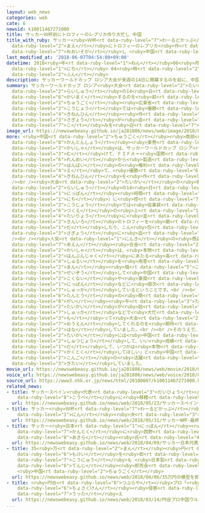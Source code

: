```yaml
---
layout: web_news
categories: web
cate: 6
newsid: k10011467271000
title: サッカーＷ杯前にトロフィーのレプリカ作り大忙し 中国
title_with_ruby: サッカー<ruby>Ｗ杯<rt data-ruby-level="7">わーるどかっぷ</rt></ruby><ruby>前<rt
  data-ruby-level="2">まえ</rt></ruby>にトロフィーのレプリカ<ruby>作<rt data-ruby-level="2">づく</rt></ruby>り<ruby>大忙<rt
  data-ruby-level="7">おおいそが</rt></ruby>し <ruby>中国<rt data-ruby-level="2">ちゅうごく</rt></ruby>
last_modified_at: '2018-06-07T04:54:00+09:00'
datetime: 2018<ruby>年<rt data-ruby-level="1">ねん</rt></ruby>06<ruby>月<rt data-ruby-level="1">がつ</rt></ruby>07<ruby>日<rt
  data-ruby-level="1">にち</rt></ruby> 04<ruby>時<rt data-ruby-level="2">じ</rt></ruby>54<ruby>分<rt
  data-ruby-level="2">ふん</rt></ruby>
description: サッカーワールドカップ ロシア大会が来週の14日に開幕するのを前に、中国広東省の工場では優勝トロフィーのレプリカの記念品作りの作業が追い込みを迎えています。
summary: サッカーワールドカップ ロシア<ruby>大会<rt data-ruby-level="2">たいかい</rt></ruby>が<ruby>来週<rt
  data-ruby-level="2">らいしゅう</rt></ruby>の14<ruby>日<rt data-ruby-level="1">にち</rt></ruby>に<ruby>開幕<rt
  data-ruby-level="6">かいまく</rt></ruby>するのを<ruby>前<rt data-ruby-level="2">まえ</rt></ruby>に、<ruby>中国<rt
  data-ruby-level="2">ちゅうごく</rt></ruby><ruby>広東省<rt data-ruby-level="8">かんとんしょう</rt></ruby>の<ruby>工場<rt
  data-ruby-level="2">こうじょう</rt></ruby>では<ruby>優勝<rt data-ruby-level="6">ゆうしょう</rt></ruby>トロフィーのレプリカの<ruby>記念品<rt
  data-ruby-level="4">きねんひん</rt></ruby><ruby>作<rt data-ruby-level="2">づく</rt></ruby>りの<ruby>作業<rt
  data-ruby-level="3">さぎょう</rt></ruby>が<ruby>追<rt data-ruby-level="7">お</rt></ruby>い<ruby>込<rt
  data-ruby-level="7">こ</rt></ruby>みを<ruby>迎<rt data-ruby-level="7">むか</rt></ruby>えています。
image_url: https://newswebeasy.github.io/ja201806/news/web/image/2018/06/07/K10011467271_1806070449_1806070454_01_03.jpg
more: <ruby>中国<rt data-ruby-level="2">ちゅうごく</rt></ruby><ruby>南部<rt data-ruby-level="3">なんぶ</rt></ruby>の<ruby>広東省<rt
  data-ruby-level="8">かんとんしょう</rt></ruby><ruby>東莞<rt data-ruby-level="8">とうかん</rt></ruby>にある<ruby>会社<rt
  data-ruby-level="2">かいしゃ</rt></ruby>は、サッカーワールドカップ ロシア<ruby>大会<rt data-ruby-level="2">たいかい</rt></ruby>に<ruby>向<rt
  data-ruby-level="3">む</rt></ruby>けて、ＦＩＦＡ＝<ruby>国際<rt data-ruby-level="5">こくさい</rt></ruby>サッカー<ruby>連盟<rt
  data-ruby-level="6">れんめい</rt></ruby>から<ruby>製造<rt data-ruby-level="5">せいぞう</rt></ruby>・<ruby>販売<rt
  data-ruby-level="7">はんばい</rt></ruby>の<ruby>権利<rt data-ruby-level="6">けんり</rt></ruby>を<ruby>得<rt
  data-ruby-level="4">え</rt></ruby>て、<ruby>優勝<rt data-ruby-level="6">ゆうしょう</rt></ruby>トロフィーのレプリカやキーホルダー、バッジなどの<ruby>記念品<rt
  data-ruby-level="4">きねんひん</rt></ruby>を<ruby>作<rt data-ruby-level="2">つく</rt></ruby>っています。<br
  /><br /><ruby>大会<rt data-ruby-level="2">たいかい</rt></ruby>の<ruby>開幕<rt data-ruby-level="6">かいまく</rt></ruby>を<ruby>来週<rt
  data-ruby-level="2">らいしゅう</rt></ruby>の14<ruby>日<rt data-ruby-level="1">にち</rt></ruby>（<ruby>日本<rt
  data-ruby-level="1">にっぽん</rt></ruby><ruby>時間<rt data-ruby-level="2">じかん</rt></ruby>15<ruby>日<rt
  data-ruby-level="1">にち</rt></ruby>）に<ruby>控<rt data-ruby-level="7">ひか</rt></ruby>え、<ruby>工場<rt
  data-ruby-level="2">こうじょう</rt></ruby>では<ruby>従業員<rt data-ruby-level="6">じゅうぎょういん</rt></ruby>が<ruby>机<rt
  data-ruby-level="6">つくえ</rt></ruby>の<ruby>上<rt data-ruby-level="1">うえ</rt></ruby>に<ruby>大量<rt
  data-ruby-level="4">たいりょう</rt></ruby>に<ruby>並<rt data-ruby-level="6">なら</rt></ruby>べられた<ruby>金色<rt
  data-ruby-level="2">きんいろ</rt></ruby>のトロフィーを<ruby>磨<rt data-ruby-level="8">と</rt></ruby>いてつやを<ruby>出<rt
  data-ruby-level="1">だ</rt></ruby>したり、こん<ruby>包<rt data-ruby-level="4">ぽう</rt></ruby>したりする<ruby>作業<rt
  data-ruby-level="3">さぎょう</rt></ruby>に<ruby>追<rt data-ruby-level="3">お</rt></ruby>われていました。<br
  /><br /><ruby>人気<rt data-ruby-level="1">にんき</rt></ruby>の<ruby>商品<rt data-ruby-level="3">しょうひん</rt></ruby>は<ruby>亜鉛<rt
  data-ruby-level="7">あえん</rt></ruby><ruby>合金<rt data-ruby-level="2">ごうきん</rt></ruby>でできたトロフィーです。この<ruby>会社<rt
  data-ruby-level="2">かいしゃ</rt></ruby>は、<ruby>本物<rt data-ruby-level="3">ほんもの</rt></ruby>の<ruby>半分弱<rt
  data-ruby-level="2">はんぶんじゃく</rt></ruby>にあたる<ruby>高<rt data-ruby-level="2">たか</rt></ruby>さ15センチから、2.5センチまで７<ruby>種類<rt
  data-ruby-level="4">しゅるい</rt></ruby>を<ruby>用意<rt data-ruby-level="3">ようい</rt></ruby>し、これまでにおよそ100<ruby>万<rt
  data-ruby-level="2">まん</rt></ruby><ruby>個<rt data-ruby-level="5">こ</rt></ruby>を<ruby>製造<rt
  data-ruby-level="5">せいぞう</rt></ruby>して<ruby>中国<rt data-ruby-level="2">ちゅうごく</rt></ruby><ruby>国内<rt
  data-ruby-level="2">こくない</rt></ruby>や<ruby>東南<rt data-ruby-level="2">とうなん</rt></ruby>アジア、<ruby>日本<rt
  data-ruby-level="1">にっぽん</rt></ruby>などに<ruby>順次<rt data-ruby-level="4">じゅんじ</rt></ruby>、<ruby>出荷<rt
  data-ruby-level="7">しゅっか</rt></ruby>しているということです。<br /><br /><ruby>営業<rt data-ruby-level="5">えいぎょう</rt></ruby><ruby>担当<rt
  data-ruby-level="6">たんとう</rt></ruby>の<ruby>簡<rt data-ruby-level="6">かん</rt></ruby><ruby>凱<rt
  data-ruby-level="8">がい</rt></ruby><ruby>平<rt data-ruby-level="3">たいら</rt></ruby>さんは「もうすぐ<ruby>大会<rt
  data-ruby-level="2">たいかい</rt></ruby>が<ruby>始<rt data-ruby-level="3">はじ</rt></ruby>まるので、<ruby>出荷<rt
  data-ruby-level="7">しゅっか</rt></ruby>などで<ruby>大忙<rt data-ruby-level="7">おおいそが</rt></ruby>しです。サッカーファンがこのトロフィーを<ruby>持<rt
  data-ruby-level="3">も</rt></ruby>って<ruby>大会<rt data-ruby-level="2">たいかい</rt></ruby>を<ruby>応援<rt
  data-ruby-level="7">おうえん</rt></ruby>してくれるのを<ruby>期待<rt data-ruby-level="3">きたい</rt></ruby>しています」と<ruby>話<rt
  data-ruby-level="2">はな</rt></ruby>していました。<br /><br />そのうえで、「<ruby>次<rt data-ruby-level="3">つぎ</rt></ruby>の<ruby>大会<rt
  data-ruby-level="2">たいかい</rt></ruby>には<ruby>中国<rt data-ruby-level="2">ちゅうごく</rt></ruby>のチームも<ruby>出場<rt
  data-ruby-level="2">しゅつじょう</rt></ruby>して、いい<ruby>成績<rt data-ruby-level="5">せいせき</rt></ruby>を<ruby>出<rt
  data-ruby-level="1">だ</rt></ruby>して、いつかは<ruby>本物<rt data-ruby-level="3">ほんもの</rt></ruby>のトロフィーを<ruby>獲得<rt
  data-ruby-level="7">かくとく</rt></ruby>してほしい」と<ruby>中国<rt data-ruby-level="2">ちゅうごく</rt></ruby>の<ruby>今後<rt
  data-ruby-level="2">こんご</rt></ruby>の<ruby>活躍<rt data-ruby-level="7">かつやく</rt></ruby>にも<ruby>期待<rt
  data-ruby-level="3">きたい</rt></ruby>していました。
movie_url: https://newswebeasy.github.io/ja201806/news/web/movie/2018/06/07/k10011467271_201806070449_201806070454.mp4
voice_url: https://newswebeasy.github.io/ja201806/news/web/voice/2018/06/07/k10011467271_201806070449_201806070454.mp3
source_url: https://www3.nhk.or.jp/news/html/20180607/k10011467271000.html
related_news:
- title: サッカースペイン<ruby>代表<rt data-ruby-level="3">だいひょう</rt></ruby> イニエスタ Ｊ１<ruby>神戸<rt
    data-ruby-level="8">こうべ</rt></ruby>に<ruby>移籍<rt data-ruby-level="7">いせき</rt></ruby>へ
  url: https://newswebeasy.github.io/news/web/2018/05/23/サッカースペイン代表-イニエスタ-J1神戸に移籍へ
- title: サッカー<ruby>Ｗ杯<rt data-ruby-level="7">わーるどかっぷ</rt></ruby> <ruby>最終<rt data-ruby-level="4">さいしゅう</rt></ruby>メンバー23<ruby>人<rt
    data-ruby-level="1">にん</rt></ruby><ruby>決<rt data-ruby-level="3">き</rt></ruby>まる
  url: https://newswebeasy.github.io/news/web/2018/05/31/サッカーW杯-最終メンバー23人決まる
- title: サッカー<ruby>日本<rt data-ruby-level="1">にっぽん</rt></ruby><ruby>代表<rt data-ruby-level="3">だいひょう</rt></ruby><ruby>監督<rt
    data-ruby-level="7">かんとく</rt></ruby>に<ruby>西野<rt data-ruby-level="2">にしの</rt></ruby><ruby>朗<rt
    data-ruby-level="8">あきら</rt></ruby><ruby>氏<rt data-ruby-level="4">し</rt></ruby>
  url: https://newswebeasy.github.io/news/web/2018/04/09/サッカー日本代表監督に西野朗氏
- title: 35<ruby>万<rt data-ruby-level="2">まん</rt></ruby><ruby>円<rt data-ruby-level="1">えん</rt></ruby>の<ruby>模型<rt
    data-ruby-level="6">もけい</rt></ruby>を<ruby>即<rt data-ruby-level="7">そく</rt></ruby><ruby>購入<rt
    data-ruby-level="7">こうにゅう</rt></ruby>も <ruby>日本製<rt data-ruby-level="5">にほんせい</rt></ruby>フィギュアなど<ruby>展示<rt
    data-ruby-level="6">てんじ</rt></ruby><ruby>即売会<rt data-ruby-level="7">そくばいかい</rt></ruby>
    <ruby>中国<rt data-ruby-level="2">ちゅうごく</rt></ruby>
  url: https://newswebeasy.github.io/news/web/2018/04/06/35万円の模型を即購入も-日本製フィギュアなど展示即売会-中国
- title: <ruby>円谷<rt data-ruby-level="8">つぶらや</rt></ruby>プロ「<ruby>中国<rt data-ruby-level="2">ちゅうごく</rt></ruby>ウルトラマン」<ruby>著作権<rt
    data-ruby-level="6">ちょさくけん</rt></ruby><ruby>侵害<rt data-ruby-level="7">しんがい</rt></ruby>で<ruby>訴<rt
    data-ruby-level="7">うった</rt></ruby>え
  url: https://newswebeasy.github.io/news/web/2018/03/14/円谷プロ中国ウルトラマン著作権侵害で訴え
...
```

